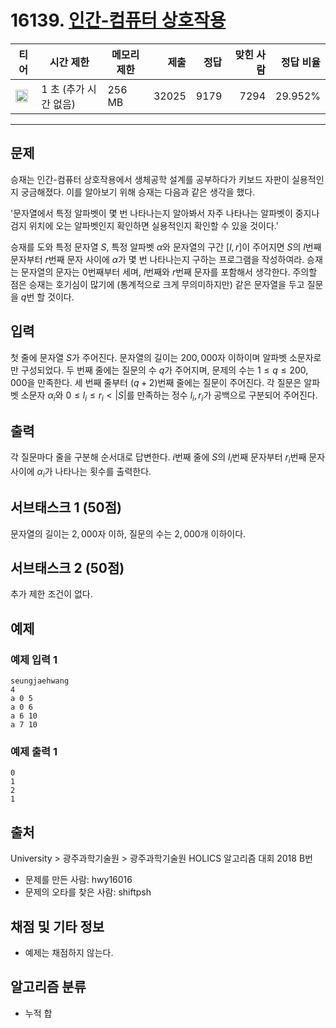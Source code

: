 # 16139. [인간-컴퓨터 상호작용](https://www.acmicpc.net/problem/16139)

| 티어                                                                  | 시간 제한             | 메모리 제한 |  제출 | 정답 | 맞힌 사람 | 정답 비율 |
| --------------------------------------------------------------------- | --------------------- | ----------- | ----: | ---: | --------: | --------: |
| <img src="https://static.solved.ac/tier_small/10.svg" width="20px" /> | 1 초 (추가 시간 없음) | 256 MB      | 32025 | 9179 |      7294 |   29.952% |

---

## 문제

승재는 인간-컴퓨터 상호작용에서 생체공학 설계를 공부하다가 키보드 자판이 실용적인지 궁금해졌다. 이를 알아보기 위해 승재는 다음과 같은 생각을 했다.

'문자열에서 특정 알파벳이 몇 번 나타나는지 알아봐서 자주 나타나는 알파벳이 중지나 검지 위치에 오는 알파벳인지 확인하면 실용적인지 확인할 수 있을 것이다.'

승재를 도와 특정 문자열 $S$, 특정 알파벳 $\alpha$와 문자열의 구간 $[l,r]$이 주어지면 $S$의 $l$번째 문자부터 $r$번째 문자 사이에 $\alpha$가 몇 번 나타나는지 구하는 프로그램을 작성하여라. 승재는 문자열의 문자는 $0$번째부터 세며, $l$번째와 $r$번째 문자를 포함해서 생각한다. 주의할 점은 승재는 호기심이 많기에 (통계적으로 크게 무의미하지만) 같은 문자열을 두고 질문을 $q$번 할 것이다.

## 입력

첫 줄에 문자열 $S$가 주어진다. 문자열의 길이는 $200,000$자 이하이며 알파벳 소문자로만 구성되었다. 두 번째 줄에는 질문의 수 $q$가 주어지며, 문제의 수는 $1\leq q\leq 200,000$을 만족한다. 세 번째 줄부터 $(q+2)$번째 줄에는 질문이 주어진다. 각 질문은 알파벳 소문자 $\alpha_i$와 $0\leq l_i\leq r_i<|S|$를 만족하는 정수 $l_i,r_i$가 공백으로 구분되어 주어진다.

## 출력

각 질문마다 줄을 구분해 순서대로 답변한다. $i$번째 줄에 $S$의 $l_i$번째 문자부터 $r_i$번째 문자 사이에 $\alpha_i$가 나타나는 횟수를 출력한다.

## 서브태스크 1 (50점)

문자열의 길이는 $2,000$자 이하, 질문의 수는 $2,000$개 이하이다.

## 서브태스크 2 (50점)

추가 제한 조건이 없다.

## 예제

### 예제 입력 1

```
seungjaehwang
4
a 0 5
a 0 6
a 6 10
a 7 10
```

### 예제 출력 1

```
0
1
2
1
```

## 출처

University
\>
광주과학기술원
\>
광주과학기술원 HOLICS 알고리즘 대회 2018
B번

- 문제를 만든 사람: hwy16016
- 문제의 오타를 찾은 사람: shiftpsh

## 채점 및 기타 정보

- 예제는 채점하지 않는다.

## 알고리즘 분류

- 누적 합
